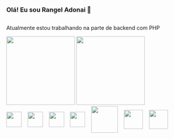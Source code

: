 ### Olá! Eu sou Rangel Adonai 👋
##
<p>Atualmente estou trabalhando na parte de backend com PHP</p>
<div>
  <img height="180em" src="https://github-readme-stats.vercel.app/api?username=rangelkohei&show_icons=true&theme=dark"/>
  <img height="180em" src="https://github-readme-stats.vercel.app/api/top-langs/?username=anuraghazra&layout=compact&theme=dark"/>
</div>
<div>
    <img align="center" height="40px" src="https://cdn.jsdelivr.net/gh/devicons/devicon/icons/html5/html5-original.svg"/>&nbsp;&nbsp;&nbsp;
    <img align="center" height="40px" src="https://cdn.jsdelivr.net/gh/devicons/devicon/icons/css3/css3-original.svg"/>&nbsp;&nbsp;&nbsp;
    <img align="center" height="40px" src="https://cdn.jsdelivr.net/gh/devicons/devicon/icons/javascript/javascript-plain.svg"/>&nbsp;&nbsp;&nbsp;
  <img align="center" height="40px" src="https://cdn.jsdelivr.net/gh/devicons/devicon/icons/vuejs/vuejs-original-wordmark.svg"/>&nbsp;&nbsp;&nbsp;
    <img align="center" height="70ox" src="https://res.cloudinary.com/practicaldev/image/fetch/s--bcsZuthB--/c_limit,f_auto,fl_progressive,q_80,w_192/https://dev-to-uploads.s3.amazonaws.com/uploads/badge/badge_image/21/php-elephant.png"/>&nbsp;&nbsp;&nbsp;
    <img align="center" height="50px" src="https://cdn.jsdelivr.net/gh/devicons/devicon/icons/mysql/mysql-original.svg"/>&nbsp;&nbsp;&nbsp;
    <img align="center" height="50px" src="https://cdn.jsdelivr.net/gh/devicons/devicon/icons/gitlab/gitlab-original-wordmark.svg"/>&nbsp;&nbsp;&nbsp;
</div>
